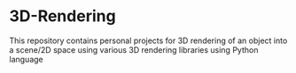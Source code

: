 # 3D-Rendering
This repository contains personal projects for 3D rendering of an object into a scene/2D space using various 3D rendering libraries using Python language
